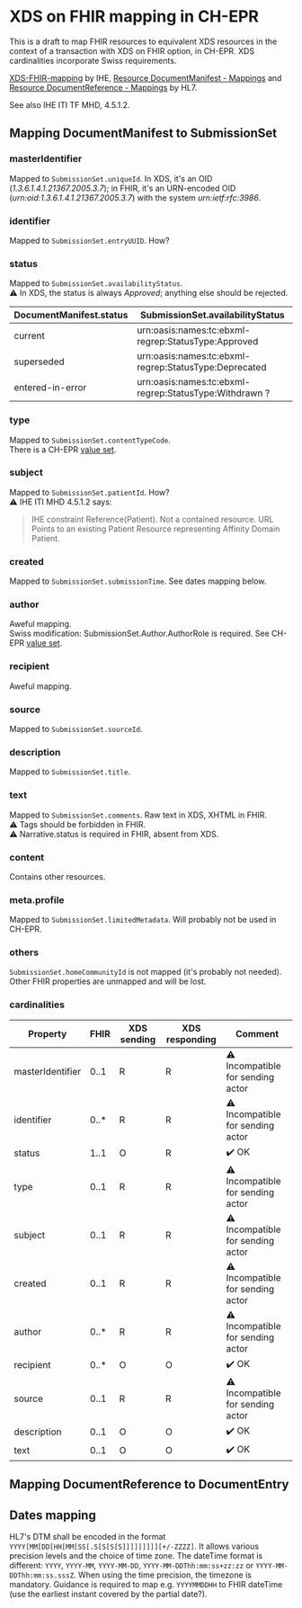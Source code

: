 # XDS on FHIR mapping in CH-EPR

This is a draft to map FHIR resources to equivalent XDS resources in the context of a transaction with XDS on FHIR option, in CH-EPR. XDS cardinalities incorporate Swiss requirements.

[XDS-FHIR-mapping](https://wiki.ihe.net/index.php/XDS-FHIR-mapping "XDS-FHIR-mapping") by IHE, [Resource DocumentManifest - Mappings](https://www.hl7.org/fhir/documentmanifest-mappings.html "Resource DocumentManifest - Mappings") and [Resource DocumentReference - Mappings](https://www.hl7.org/fhir/documentreference-mappings.html "Resource DocumentReference - Mappings") by HL7.

See also IHE ITI TF MHD, 4.5.1.2.

## Mapping DocumentManifest to SubmissionSet

### masterIdentifier
Mapped to `SubmissionSet.uniqueId`. In XDS, it's an OID (*1.3.6.1.4.1.21367.2005.3.7*); in FHIR, it's an URN-encoded OID (*urn:oid:1.3.6.1.4.1.21367.2005.3.7*) with the system *urn:ietf:rfc:3986*.

### identifier
Mapped to `SubmissionSet.entryUUID`. How?<br>

### status
Mapped to `SubmissionSet.availabilityStatus`.<br>
:warning: In XDS, the status is always *Approved*; anything else should be rejected.

| DocumentManifest.status | SubmissionSet.availabilityStatus |
| ------------ | ------------ |
| current | urn:oasis:names:tc:ebxml-regrep:StatusType:Approved |
| superseded | urn:oasis:names:tc:ebxml-regrep:StatusType:Deprecated |
| entered-in-error | urn:oasis:names:tc:ebxml-regrep:StatusType:Withdrawn ? |

### type
Mapped to `SubmissionSet.contentTypeCode`.<br> There is a CH-EPR [value set](http://fhir.ch/ig/ch-epr-term/ValueSet-SubmissionSet.contentTypeCode.html).

### subject
Mapped to `SubmissionSet.patientId`. How?<br>
:warning: IHE ITI MHD 4.5.1.2 says: 
> IHE constraint Reference(Patient). Not a contained resource. URL Points to an existing Patient Resource representing Affinity Domain Patient.

### created
Mapped to `SubmissionSet.submissionTime`. See dates mapping below.

### author
Aweful mapping.<br>
Swiss modification: SubmissionSet.Author.AuthorRole is required. See CH-EPR [value set](http://fhir.ch/ig/ch-epr-term/ValueSet-SubmissionSet.Author.AuthorRole.html).

### recipient
Aweful mapping.

### source
Mapped to `SubmissionSet.sourceId`.

### description
Mapped to `SubmissionSet.title`.

### text
Mapped to `SubmissionSet.comments`. Raw text in XDS, XHTML in FHIR. <br>
:warning: Tags should be forbidden in FHIR.<br>
:warning: Narrative.status is required in FHIR, absent from XDS.

### content
Contains other resources.

### meta.profile
Mapped to `SubmissionSet.limitedMetadata`. Will probably not be used in CH-EPR.

### others
`SubmissionSet.homeCommunityId` is not mapped (it's probably not needed). Other FHIR properties are unmapped and will be lost.

### cardinalities

| Property | FHIR | XDS sending | XDS responding | Comment |
| ------------ | ------------ | ------------ | ------------ | ------------ |
| masterIdentifier | 0..1 | R | R | :warning: Incompatible for sending actor |
| identifier | 0..*	| R | R | :warning: Incompatible for sending actor |
| status | 1..1 | O | R | :heavy_check_mark: OK |
| type | 0..1 | R | R | :warning: Incompatible for sending actor |
| subject | 0..1 | R | R | :warning: Incompatible for sending actor |
| created | 0..1 | R | R | :warning: Incompatible for sending actor |
| author | 0..*	| R | R | :warning: Incompatible for sending actor |
| recipient | 0..* | O | O | :heavy_check_mark: OK |
| source | 0..1 | R | R | :warning: Incompatible for sending actor |
| description | 0..1 | O | O | :heavy_check_mark: OK |
| text | 0..1 | O | O | :heavy_check_mark: OK |

## Mapping DocumentReference to DocumentEntry

## Dates mapping

HL7's DTM shall be encoded in the format `YYYY[MM[DD[HH[MM[SS[.S[S[S[S]]]]]]]]][+/-ZZZZ]`. It allows various precision levels and the choice of time zone.
The dateTime format is different: `YYYY`, `YYYY-MM`, `YYYY-MM-DD`, `YYYY-MM-DDThh:mm:ss+zz:zz` or `YYYY-MM-DDThh:mm:ss.sssZ`. When using the time precision, the timezone is mandatory.
Guidance is required to map e.g. `YYYYMMDDHH` to FHIR dateTime (use the earliest instant covered by the partial date?).
